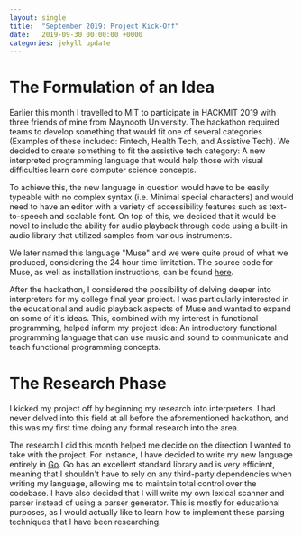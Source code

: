 ```yaml
---
layout: single
title:  "September 2019: Project Kick-Off"
date:   2019-09-30 00:00:00 +0000
categories: jekyll update
---
```

# The Formulation of an Idea
Earlier this month I travelled to MIT to participate in HACKMIT 2019 with three friends of mine from Maynooth University. The hackathon required teams to develop something that would fit one of several categories (Examples of these included: Fintech, Health Tech, and Assistive Tech). We decided to create something to fit the assistive tech category: A new interpreted programming language that would help those with visual difficulties learn core computer science concepts.

To achieve this, the new language in question would have to be easily typeable with no complex syntax (i.e. Minimal special characters) and would need to have an editor with a variety of accessibility features such as text-to-speech and scalable font. On top of this, we decided that it would be novel to include the ability for audio playback through code using a built-in audio library that utilized samples from various instruments.

We later named this language "Muse" and we were quite proud of what we produced, considering the 24 hour time limitation. The source code for Muse, as well as installation instructions, can be found [here](https://github.com/EoinDavey/Muse).

After the hackathon, I considered the possibility of delving deeper into interpreters for my college final year project. I was particularly interested in the educational and audio playback aspects of Muse and wanted to expand on some of it's ideas. This, combined with my interest in functional programming, helped inform my project idea: An introductory functional programming language that can use music and sound to communicate and teach functional programming concepts.

# The Research Phase
I kicked my project off by beginning my research into interpreters. I had never delved into this field at all before the aforementioned hackathon, and this was my first time doing any formal research into the area.

The research I did this month helped me decide on the direction I wanted to take with the project. For instance, I have decided to write my new language entirely in [Go](https://golang.org/). Go has an excellent standard library and is very efficient, meaning that I shouldn't have to rely on any third-party dependencies when writing my language, allowing me to maintain total control over the codebase. I have also decided that I will write my own lexical scanner and parser instead of using a parser generator. This is mostly for educational purposes, as I would actually like to learn how to implement these parsing techniques that I have been researching.